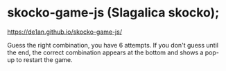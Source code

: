 # skocko-game-js (Slagalica skocko);

<https://de1an.github.io/skocko-game-js/>

Guess the right combination, you have 6 attempts. If you don't guess until the end, the correct combination appears at the bottom and shows a pop-up to restart the game.
